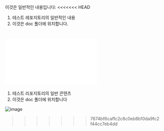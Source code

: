 이것은 일반적인 내용입니다:
<<<<<<< HEAD
1. 테스트 레포지토리의 일반적인 내용
2. 이것은 doc 폴더에 위치합니다.

![image](docs/translated_images/korean.png.bff31fdda211217ae28fe68781a29531751daa02c79d56952ab78fbc305ee927.korean.md)
=======
1. 테스트 리포지토리의 일반 콘텐츠
2. 이것은 doc 폴더에 위치합니다

![image](docs/translated_images/korean..korean.bff31fdda211217ae28fe68781a29531751daa02c79d56952ab78fbc305ee927.png)
>>>>>>> 7674bf6caffc2c8c0eb8b10da9fc2f44cc7eb4dd
